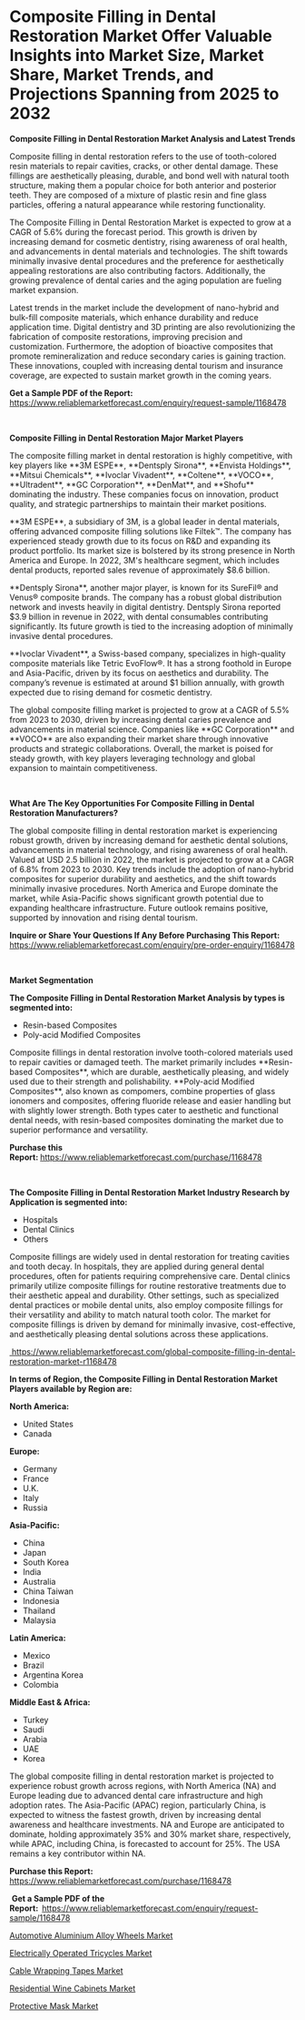 <p><h1>Composite Filling in Dental Restoration Market Offer Valuable Insights into Market Size, Market Share, Market Trends, and Projections Spanning from 2025 to 2032</h1></p><p><strong>Composite Filling in Dental Restoration Market Analysis and Latest Trends</strong></p>
<p><p>Composite filling in dental restoration refers to the use of tooth-colored resin materials to repair cavities, cracks, or other dental damage. These fillings are aesthetically pleasing, durable, and bond well with natural tooth structure, making them a popular choice for both anterior and posterior teeth. They are composed of a mixture of plastic resin and fine glass particles, offering a natural appearance while restoring functionality.</p><p>The Composite Filling in Dental Restoration Market is expected to grow at a CAGR of 5.6% during the forecast period. This growth is driven by increasing demand for cosmetic dentistry, rising awareness of oral health, and advancements in dental materials and technologies. The shift towards minimally invasive dental procedures and the preference for aesthetically appealing restorations are also contributing factors. Additionally, the growing prevalence of dental caries and the aging population are fueling market expansion.</p><p>Latest trends in the market include the development of nano-hybrid and bulk-fill composite materials, which enhance durability and reduce application time. Digital dentistry and 3D printing are also revolutionizing the fabrication of composite restorations, improving precision and customization. Furthermore, the adoption of bioactive composites that promote remineralization and reduce secondary caries is gaining traction. These innovations, coupled with increasing dental tourism and insurance coverage, are expected to sustain market growth in the coming years.</p></p>
<p><strong>Get a Sample PDF of the Report:&nbsp;</strong> <a href="https://www.reliablemarketforecast.com/enquiry/request-sample/1168478?utm_campaign=2011&utm_medium=2&utm_source=Github&utm_content=ia&utm_term=20012025&utm_id=composite-filling-in-dental-restoration">https://www.reliablemarketforecast.com/enquiry/request-sample/1168478</a></p>
<p>&nbsp;</p>
<p><strong>Composite Filling in Dental Restoration Major Market Players</strong></p>
<p><p>The composite filling market in dental restoration is highly competitive, with key players like **3M ESPE**, **Dentsply Sirona**, **Envista Holdings**, **Mitsui Chemicals**, **Ivoclar Vivadent**, **Coltene**, **VOCO**, **Ultradent**, **GC Corporation**, **DenMat**, and **Shofu** dominating the industry. These companies focus on innovation, product quality, and strategic partnerships to maintain their market positions.</p><p>**3M ESPE**, a subsidiary of 3M, is a global leader in dental materials, offering advanced composite filling solutions like Filtek™. The company has experienced steady growth due to its focus on R&D and expanding its product portfolio. Its market size is bolstered by its strong presence in North America and Europe. In 2022, 3M's healthcare segment, which includes dental products, reported sales revenue of approximately $8.6 billion.</p><p>**Dentsply Sirona**, another major player, is known for its SureFil® and Venus® composite brands. The company has a robust global distribution network and invests heavily in digital dentistry. Dentsply Sirona reported $3.9 billion in revenue in 2022, with dental consumables contributing significantly. Its future growth is tied to the increasing adoption of minimally invasive dental procedures.</p><p>**Ivoclar Vivadent**, a Swiss-based company, specializes in high-quality composite materials like Tetric EvoFlow®. It has a strong foothold in Europe and Asia-Pacific, driven by its focus on aesthetics and durability. The company’s revenue is estimated at around $1 billion annually, with growth expected due to rising demand for cosmetic dentistry.</p><p>The global composite filling market is projected to grow at a CAGR of 5.5% from 2023 to 2030, driven by increasing dental caries prevalence and advancements in material science. Companies like **GC Corporation** and **VOCO** are also expanding their market share through innovative products and strategic collaborations. Overall, the market is poised for steady growth, with key players leveraging technology and global expansion to maintain competitiveness.</p></p>
<p>&nbsp;</p>
<p><strong>What Are The Key Opportunities For Composite Filling in Dental Restoration Manufacturers?</strong></p>
<p><p>The global composite filling in dental restoration market is experiencing robust growth, driven by increasing demand for aesthetic dental solutions, advancements in material technology, and rising awareness of oral health. Valued at USD 2.5 billion in 2022, the market is projected to grow at a CAGR of 6.8% from 2023 to 2030. Key trends include the adoption of nano-hybrid composites for superior durability and aesthetics, and the shift towards minimally invasive procedures. North America and Europe dominate the market, while Asia-Pacific shows significant growth potential due to expanding healthcare infrastructure. Future outlook remains positive, supported by innovation and rising dental tourism.</p></p>
<p><strong>Inquire or Share Your Questions If Any Before Purchasing This Report:</strong> <a href="https://www.reliablemarketforecast.com/enquiry/pre-order-enquiry/1168478?utm_campaign=2011&utm_medium=2&utm_source=Github&utm_content=ia&utm_term=20012025&utm_id=composite-filling-in-dental-restoration">https://www.reliablemarketforecast.com/enquiry/pre-order-enquiry/1168478</a></p>
<p>&nbsp;</p>
<p><strong>Market Segmentation</strong></p>
<p><strong>The Composite Filling in Dental Restoration Market Analysis by types is segmented into:</strong></p>
<p><ul><li>Resin-based Composites</li><li>Poly-acid Modified Composites</li></ul></p>
<p><p>Composite fillings in dental restoration involve tooth-colored materials used to repair cavities or damaged teeth. The market primarily includes **Resin-based Composites**, which are durable, aesthetically pleasing, and widely used due to their strength and polishability. **Poly-acid Modified Composites**, also known as compomers, combine properties of glass ionomers and composites, offering fluoride release and easier handling but with slightly lower strength. Both types cater to aesthetic and functional dental needs, with resin-based composites dominating the market due to superior performance and versatility.</p></p>
<p><strong>Purchase this Report:&nbsp;</strong><a href="https://www.reliablemarketforecast.com/purchase/1168478?utm_campaign=2011&utm_medium=2&utm_source=Github&utm_content=ia&utm_term=20012025&utm_id=composite-filling-in-dental-restoration">https://www.reliablemarketforecast.com/purchase/1168478</a></p>
<p>&nbsp;</p>
<p><strong>The Composite Filling in Dental Restoration Market Industry Research by Application is segmented into:</strong></p>
<p><ul><li>Hospitals</li><li>Dental Clinics</li><li>Others</li></ul></p>
<p><p>Composite fillings are widely used in dental restoration for treating cavities and tooth decay. In hospitals, they are applied during general dental procedures, often for patients requiring comprehensive care. Dental clinics primarily utilize composite fillings for routine restorative treatments due to their aesthetic appeal and durability. Other settings, such as specialized dental practices or mobile dental units, also employ composite fillings for their versatility and ability to match natural tooth color. The market for composite fillings is driven by demand for minimally invasive, cost-effective, and aesthetically pleasing dental solutions across these applications.</p></p>
<p><a href="https://www.reliablemarketforecast.com/global-composite-filling-in-dental-restoration-market-r1168478?utm_campaign=2011&utm_medium=2&utm_source=Github&utm_content=ia&utm_term=20012025&utm_id=composite-filling-in-dental-restoration">&nbsp;https://www.reliablemarketforecast.com/global-composite-filling-in-dental-restoration-market-r1168478</a></p>
<p><strong>In terms of Region, the Composite Filling in Dental Restoration Market Players available by Region are:</strong></p>
<p>
    <p> <strong> North America: </strong>
        <ul>
            <li>United States</li>
            <li>Canada</li>
        </ul>
        </p> 
    <p> <strong> Europe: </strong>
        <ul>
            <li>Germany</li>
            <li>France</li>
            <li>U.K.</li>
            <li>Italy</li>
            <li>Russia</li>
        </ul>
        </p> 
    <p> <strong> Asia-Pacific: </strong>
        <ul>
            <li>China</li>
            <li>Japan</li>
            <li>South Korea</li>
            <li>India</li>
            <li>Australia</li>
            <li>China Taiwan</li>
            <li>Indonesia</li>
            <li>Thailand</li>
            <li>Malaysia</li>
        </ul>
        </p> 
    <p> <strong> Latin America: </strong>
        <ul>
            <li>Mexico</li>
            <li>Brazil</li>
            <li>Argentina Korea</li>
            <li>Colombia</li>
        </ul>
        </p> 
    <p> <strong> Middle East & Africa: </strong>
        <ul>
            <li>Turkey</li>
            <li>Saudi</li>
            <li>Arabia</li>
            <li>UAE</li>
            <li>Korea</li>
        </ul>
    </p>
    </p>
<p><p>The global composite filling in dental restoration market is projected to experience robust growth across regions, with North America (NA) and Europe leading due to advanced dental care infrastructure and high adoption rates. The Asia-Pacific (APAC) region, particularly China, is expected to witness the fastest growth, driven by increasing dental awareness and healthcare investments. NA and Europe are anticipated to dominate, holding approximately 35% and 30% market share, respectively, while APAC, including China, is forecasted to account for 25%. The USA remains a key contributor within NA.</p></p>
<p><strong>Purchase this Report: </strong><a href="https://www.reliablemarketforecast.com/purchase/1168478?utm_campaign=2011&utm_medium=2&utm_source=Github&utm_content=ia&utm_term=20012025&utm_id=composite-filling-in-dental-restoration">https://www.reliablemarketforecast.com/purchase/1168478</a></p>
<p>&nbsp;<strong>Get a Sample PDF of the Report:&nbsp;&nbsp;</strong><a href="https://www.reliablemarketforecast.com/enquiry/request-sample/1168478?utm_campaign=2011&utm_medium=2&utm_source=Github&utm_content=ia&utm_term=20012025&utm_id=composite-filling-in-dental-restoration">https://www.reliablemarketforecast.com/enquiry/request-sample/1168478</a></p>
<p><strong></strong></p>
<p><p><a href="https://www.linkedin.com/pulse/automotive-aluminium-alloy-wheels-market-insights-encompass-78tlf?utm_campaign=2011&utm_medium=2&utm_source=Github&utm_content=ia&utm_term=20012025&utm_id=composite-filling-in-dental-restoration">Automotive Aluminium Alloy Wheels Market</a></p><p><a href="https://www.linkedin.com/pulse/exploring-growth-opportunities-electrically-operated-8xx5f?utm_campaign=2011&utm_medium=2&utm_source=Github&utm_content=ia&utm_term=20012025&utm_id=composite-filling-in-dental-restoration">Electrically Operated Tricycles Market</a></p><p><a href="https://www.linkedin.com/pulse/cable-wrapping-tapes-market-forecast-key-factors-boosting-bxl7f?utm_campaign=2011&utm_medium=2&utm_source=Github&utm_content=ia&utm_term=20012025&utm_id=composite-filling-in-dental-restoration">Cable Wrapping Tapes Market</a></p><p><a href="https://www.linkedin.com/pulse/insights-residential-wine-cabinets-market-from-2025-2032-nlasf?utm_campaign=2011&utm_medium=2&utm_source=Github&utm_content=ia&utm_term=20012025&utm_id=composite-filling-in-dental-restoration">Residential Wine Cabinets Market</a></p><p><a href="https://github.com/barnickclara79/Market-Research-Report-List-1/blob/main/protective-mask-market.md?utm_campaign=2011&utm_medium=2&utm_source=Github&utm_content=ia&utm_term=20012025&utm_id=composite-filling-in-dental-restoration">Protective Mask Market</a></p></p>
